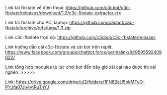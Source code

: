 Link tải fbstate về điện thoại: https://github.com/c3cbot/c3c-fbstate/releases/download/1.3/c3c-fbstate-extractor.crx <p>
Link tải fbstate cho PC, laptop: https://github.com/c3cbot/c3c-fbstate/archive/refs/tags/1.3.zip <p>
Link c3c-fbstate trọn bộ: https://github.com/c3cbot/c3c-fbstate/releases <p> 
Link hướng dẫn cài c3c-fbstate và cài bot trên replit: https://www.facebook.com/groups/chatbot.force/permalink/849695592409022/ <p>
Link tổng hợp modules từ lúc chơi bot đến bây giờ xài cái nào được thì xài nghen :>>>>> <p>
Link: https://drive.google.com/drive/u/2/folders/1FN82aU5bkMTyO-PYJfa07Jn4ytRuTnYJ 
